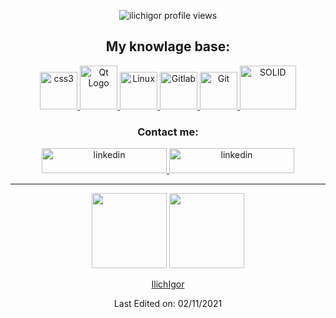 <p align="center">
  <img src="https://komarev.com/ghpvc/?username=ilichigor" alt="ilichigor profile views"/>
</p>

<h2 align="center">My knowlage base:</h2>

<p align="center"> 
  <a href="https://en.cppreference.com/w/" target="_blank"> 
    <img  alt="css3" src="https://cdn.worldvectorlogo.com/logos/c.svg" width="60" height="60"/> 
  </a>
  <a href="https://www.qt.io" target="_blank"> 
    <img alt="Qt Logo" src="https://www.qt.io/hubfs/qt-design-system/assets/logos/qt-logo.svg" width="60" height="70"> 
  </a>
  <a href="https://www.linux.org/" target="_blank"> 
    <img alt="Linux" src="https://camo.githubusercontent.com/5827f82f2c2d9c5bad33de64e073659d1a57032b31009b8127189be6876916d4/68747470733a2f2f63646e2e6a7364656c6976722e6e65742f67682f64657669636f6e732f64657669636f6e2f69636f6e732f6c696e75782f6c696e75782d6f726967696e616c2e737667" alt="linux" width="60" height="60"/> 
  </a> 
  <a href="https://gitlab.com"_blank"> 
    <img alt="Gitlab" src="https://www.vectorlogo.zone/logos/gitlab/gitlab-icon.svg" width="60" height="60"/> 
  </a>
  <a href="https://github.com"_blank"> 
    <img alt="Git" src="https://camo.githubusercontent.com/fbfcb9e3dc648adc93bef37c718db16c52f617ad055a26de6dc3c21865c3321d/68747470733a2f2f7777772e766563746f726c6f676f2e7a6f6e652f6c6f676f732f6769742d73636d2f6769742d73636d2d69636f6e2e737667" width="60" height="60"/> 
  </a>
  <a href="https://platis.solutions/blog/2020/06/22/how-to-write-solid-cpp/"_blank"> 
    <img alt="SOLID" src="https://raw.githubusercontent.com/solidjs/solid/main/assets/logo.png" width="90" height="70"/> 
  </a>
</p>

<h3 align="center">Contact me:</h3>
<div align="center">
  <a href="https://ru.linkedin.com" target="_blank"> 
    <img alt="linkedin" src="https://img.shields.io/badge/LinkedIn-0077B5?style=for-the-badge&logo=linkedin&logoColor=white" alt="css3" width="200" height="40"/> 
  </a>
  <a href="https://leetcode.com/ilichigor/" target="_blank"> 
    <img alt="linkedin" src="https://img.shields.io/badge/LeetCode-FFA116.svg?style=for-the-badge&logo=leetcode&logoColor=black" alt="css3" width="200" height="40"/> 
  </a>
</p>

  ------
  
<p align= "center">
  <img height= "120" src="https://github-readme-stats.vercel.app/api?username=ilichigor&theme=react&show_icons=true&include_all_commits=true" />
  <img height= "120" src="https://github-readme-stats.vercel.app/api/top-langs/?username=ilichigor&theme=react&layout=compact" />
</p>

[IlichIgor](https://github.com/IlichIgor)

Last Edited on: 02/11/2021
